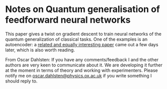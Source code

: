 Notes on Quantum generalisation of feedforward neural networks
==============================================================

This paper gives a twist on gradient descent to train neural networks of the quantum generalization of classical tasks. One of the examples is an autoencoder: a [related and equally interesting paper](https://arxiv.org/abs/1612.02806) came out a few days later, which is also worth reading.

From Oscar Dahlsten: If you have any comments/feedback I and the other authors are very keen to communicate about it. We are developing it further at the moment in terms of theory and working with experimenters. Please notify me on oscar.dahlsten@physics.ox.ac.uk if you write something I should reply to. 
